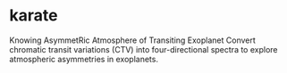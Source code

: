 # karate
Knowing AsymmetRic Atmosphere of Transiting Exoplanet
Convert chromatic transit variations (CTV) into four-directional spectra to explore atmospheric asymmetries in exoplanets.